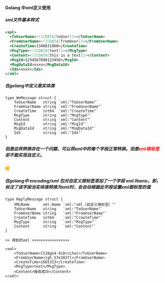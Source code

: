#### Golang 中xml定义使用



##### xml文件基本样式

```xml
<xml>
  <ToUserName><![CDATA[toUser]]></ToUserName>
  <FromUserName><![CDATA[fromUser]]></FromUserName>
  <CreateTime>1348831860</CreateTime>
  <MsgType><![CDATA[text]]></MsgType>
  <Content><![CDATA[this is a test]]></Content>
  <MsgId>1234567890123456</MsgId>
  <MsgDataId>xxxx</MsgDataId>
  <Idx>xxxx</Idx>
</xml>
```



##### 在golang中定义是实体类

```golang
type WeMessage struct {
	ToUserName   string `xml:"ToUserName"`
	FromUserName string `xml:"FromUserName"`
	CreateTime   int64  `xml:"CreateTime"`
	MsgType      string `xml:"MsgType"`
	Content      string `xml:"Content"`
	MsgId        string `xml:"MsgId"`
	MsgDataId    string `xml:"MsgDataId"`
	Idx          string `xml:"Idx"`
}
```

##### 但是这样转换存在一个问题，可以将xml中的每个字段正常转换。但是<font color='red'>xml根标签</font>却不能实现自定义。

#### <font color='orange'>解</font>

##### 在golang中 encoding/xml 包对自定义根标签添加了一个字段 xml.Name。即，标注了该字段当实体类转换为xml时，会自动根据此字段设置xml跟标签的值

```golang
type ReplyMessage struct {
	XMLName      xml.Name `xml:"xml（自定义根标签）"`
	ToUserName   string   `xml:"ToUserName"`
	FromUserName string   `xml:"FromUserName"`
	CreateTime   int64    `xml:"CreateTime"`
	MsgType      string   `xml:"MsgType"`
	Content      string   `xml:"Content"`
}

>> 得到的xml >>>>>>>>>>>>>>>>>

<xml>
    <ToUserName>[5J8gG4-9iDrcLhw]</ToUserName>
    <FromUserName>[gh_57e3837]</FromUserName>
    <CreateTime>1665313</CreateTime>
    <MsgType>text</MsgType>
    <Content>接收成功</Content>
</xml>
```


